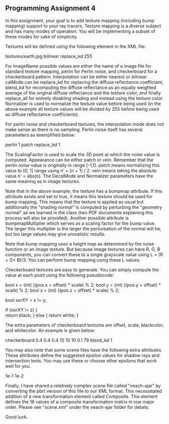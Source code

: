 ## Programming Assignment 4

In this assignment, your goal is to add texture mapping (including bump mapping) support to your ray tracers. Texture mapping is a diverse subject and has many modes of operation. You will be implementing a subset of these modes for sake of simplicity.

Textures will be defined using the following element in the XML file:

<Textures>
        <Texture id="1">
            <ImageName>textures/earth.jpg</ImageName>
            <Interpolation>bilinear</Interpolation>
            <DecalMode>replace_kd</DecalMode>
            <Normalizer>255</Normalizer>
        </Texture>
</Textures>

For ImageName possible values are either the name of a image file for standard texture mapping, perlin for Perlin noise, and checkerboard for a checkerboard pattern. Interpolation can be either nearest or bilinear. calMode can be replace_kd for replacing the diffuse reflectance coefficient, blend_kd for recomputing the diffuse reflectance as an equally weighted average of the original diffuse reflectance and the texture color, and finally replace_all for entirely disabling shading and instead using the texture color. Normalizer is used to normalize the texture value before being used (in the above example all texture values will be divided by 255 before being used as diffuse reflectance coefficients).

For perlin noise and checkerboard textures, the interpolation mode does not make sense as there is no sampling. Perlin noise itself has several parameters as exemplified below:

<Texture id="1" bumpmap="true">
            <ImageName>perlin</ImageName>
            <ScalingFactor>1</ScalingFactor>
            <Appearance>patch</Appearance>
            <DecalMode>replace_kd</DecalMode>
            <Normalizer>1</Normalizer>
</Texture>

The ScalingFactor is used to scale the 3D point at which the noise value is computed. Appearance can be either patch or vein. Remember that the perlin noise value is originally in range [-1,1]. patch means normalizing this value to [0, 1] range using n' = (n + 1) / 2. vein means taking the absolute value n' = abs(n). The DecalMode and Normalizer parameters have the same meaning as in image textures.

Note that in the above example, the texture has a bumpmap attribute. If this attribute exists and set to true, it means this texture should be used for bump mapping. This means that the texture is applied as usual but additionally the "shading normal" is computed by perturbing the "geometry normal" as we learned in the class (two PDF documents explaining this process will also be provided). Another possible attribute is bumpmapMultiplier which serves as a scaling factor for the bump value. The larger this multiplier is the larger the perturbation of the normal will be, but too large values may give unrealistic results.

Note that bump mapping uses a height map as determined by the noise function or an image texture. But because image textures can have R, G, B components, you can convert these to a single grayscale value using L = (R + G+ B)/3. You can perform bump mapping using these L values.

Checkerboard textures are easy to generate. You can simply compute the value at each point using the following pseudocode:

bool x = (int) ((pos.x + offset) * scale) % 2;
bool y = (int) ((pos.y + offset) * scale) % 2;
bool z = (int) ((pos.z + offset) * scale) % 2;

bool xorXY = x != y;

if (xorXY != z)
{   
    return black;
}
else
{
    return white;
}

The extra parameters of checkerboard textures are offset, scale, blackcolor, and whitecolor. An example is given below:

<Texture id="6">
            <ImageName>checkerboard</ImageName>
            <BlackColor>0.4 0.4 0.4</BlackColor>
            <WhiteColor>10 10 10</WhiteColor>
            <ScalingFactor>0.1</ScalingFactor>
            <Offset>79</Offset>
            <DecalMode>blend_kd</DecalMode>
            <Normalizer>1</Normalizer>
</Texture>

You may also note that some scene files have the following extra attributes. These attributes define the suggested epsilon values for shadow rays and intersection tests. You may use these or choose other epsilons that work well for you.

<ShadowRayEpsilon>1e-1</ShadowRayEpsilon>
<IntersectionTestEpsilon>1e-2</IntersectionTestEpsilon>

Finally, I have shared a relatively complex scene file called "veach-ajar" by converting the pbrt version of this file to our XML format. This necessitated addition of a new transformation element called Composite. This element defines the 16 values of a composite transformation matrix in row major order. Please see "scene.xml" under the veach-ajar folder for details.

Good luck.
